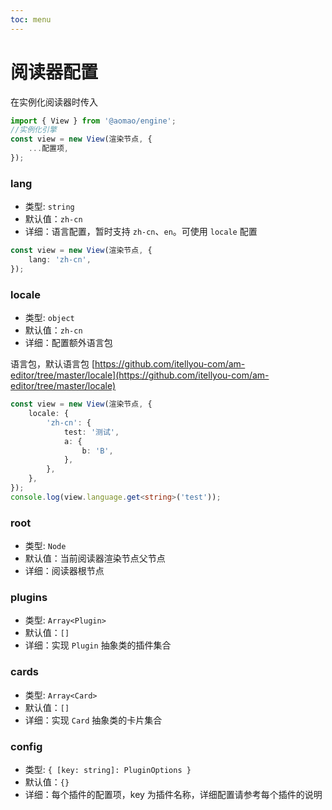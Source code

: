 ```yaml
---
toc: menu
---
```


# 阅读器配置

在实例化阅读器时传入

```ts
import { View } from '@aomao/engine';
//实例化引擎
const view = new View(渲染节点, {
	...配置项,
});
```

### lang

-   类型: `string`
-   默认值：`zh-cn`
-   详细：语言配置，暂时支持 `zh-cn`、`en`。可使用 `locale` 配置

```ts
const view = new View(渲染节点, {
	lang: 'zh-cn',
});
```

### locale

-   类型: `object`
-   默认值：`zh-cn`
-   详细：配置额外语言包

语言包，默认语言包 [https://github.com/itellyou-com/am-editor/tree/master/locale](https://github.com/itellyou-com/am-editor/tree/master/locale)

```ts
const view = new View(渲染节点, {
	locale: {
		'zh-cn': {
			test: '测试',
			a: {
				b: 'B',
			},
		},
	},
});
console.log(view.language.get<string>('test'));
```

### root

-   类型: `Node`
-   默认值：当前阅读器渲染节点父节点
-   详细：阅读器根节点

### plugins

-   类型: `Array<Plugin>`
-   默认值：`[]`
-   详细：实现 `Plugin` 抽象类的插件集合

### cards

-   类型: `Array<Card>`
-   默认值：`[]`
-   详细：实现 `Card` 抽象类的卡片集合

### config

-   类型: `{ [key: string]: PluginOptions }`
-   默认值：`{}`
-   详细：每个插件的配置项，key 为插件名称，详细配置请参考每个插件的说明
